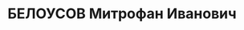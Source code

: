 ---
title: БЕЛОУСОВ Митрофан Иванович
description: '1889, х. Фірсовка, Михайловський р-н Волгоградської обл., Росія, росіянин,
  освіта вища, прож.: м. Перевальськ, технічний директор тресту «Ворошиловвугілля»

  Військовою колегією Верховного суду СРСР 31 жовтня 1937 р. засуджений до розстрілу.

  Реабілітований у 1957 р.'
---